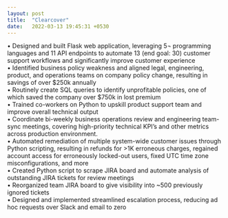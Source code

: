 ```yaml
---
layout: post
title:  "Clearcover"
date:   2022-03-13 19:45:31 +0530
---
```

•	  Designed and built Flask web application, leveraging 5¬ programming languages and 11 API endpoints to automate 13 (end goal: 30) customer support workflows and significantly improve customer experience<br>
•	  Identified business policy weakness and aligned legal, engineering, product, and operations teams on company policy change, resulting in savings of over $250k annually<br>
•	  Routinely create SQL queries to identify unprofitable policies, one of which saved the company over $750k in lost premium<br>
•	  Trained co-workers on Python to upskill product support team and improve overall technical output<br>
•	  Coordinate bi-weekly business operations review and engineering team-sync meetings, covering high-priority technical KPI’s and other metrics across production environment.<br>
•	  Automated remediation of multiple system-wide customer issues through Python scripting, resulting in refunds for >1K erroneous charges, regained account access for erroneously locked-out users, fixed UTC time zone misconfigurations, and more<br>
•	  Created Python script to scrape JIRA board and automate analysis of outstanding JIRA tickets for review meetings<br>
•	  Reorganized team JIRA board to give visibility into ~500 previously ignored tickets<br>
•	  Designed and implemented streamlined escalation process, reducing ad hoc requests over Slack and email to zero<br>
